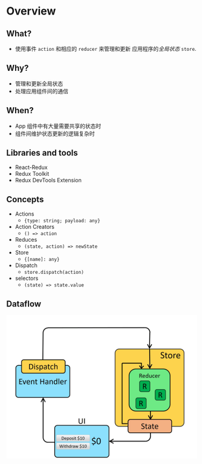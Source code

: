 # Overview

## What?

- 使用事件 `action` 和相应的 `reducer` 来管理和更新 应用程序的*全局状态* `store`.

## Why?

- 管理和更新全局状态
- 处理应用组件间的通信

## When?

- App 组件中有大量需要共享的状态时
- 组件间维护状态更新的逻辑复杂时

## Libraries and tools

- React-Redux
- Redux Toolkit
- Redux DevTools Extension

## Concepts

- Actions
  - `{type: string; payload: any}`
- Action Creators
  - `() => action`
- Reduces
  - `(state, action) => newState`
- Store
  - `{[name]: any}`
- Dispatch
  - `store.dispatch(action)`
- selectors
  - `(state) => state.value`

## Dataflow

![Redux Data Flow Diagram](./redux.assets/ReduxDataFlowDiagram.gif "Redux Data Flow Diagram")
